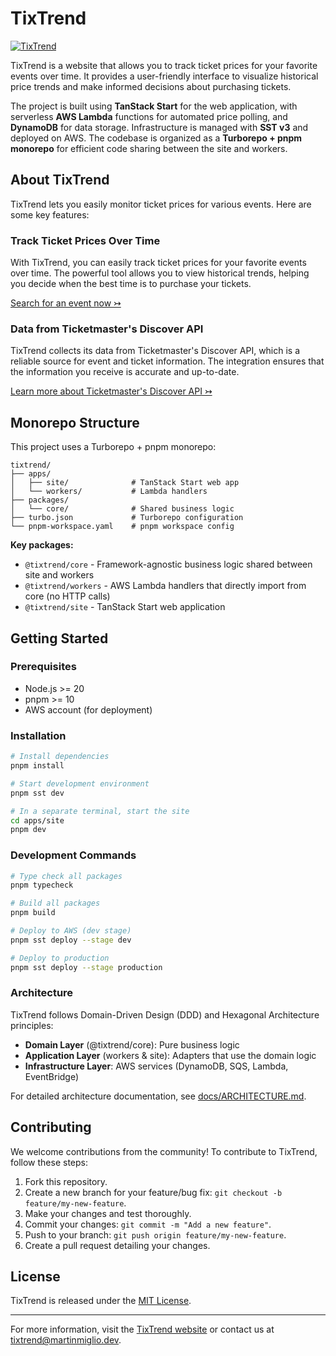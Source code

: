 # TixTrend

[![TixTrend](https://tixtrend.martinmiglio.dev/og)](https://tixtrend.martinmiglio.dev/)

TixTrend is a website that allows you to track ticket prices for your favorite events over time. It provides a user-friendly interface to visualize historical price trends and make informed decisions about purchasing tickets.

The project is built using **TanStack Start** for the web application, with serverless **AWS Lambda** functions for automated price polling, and **DynamoDB** for data storage. Infrastructure is managed with **SST v3** and deployed on AWS. The codebase is organized as a **Turborepo + pnpm monorepo** for efficient code sharing between the site and workers.

## About TixTrend

TixTrend lets you easily monitor ticket prices for various events. Here are some key features:

### Track Ticket Prices Over Time

With TixTrend, you can easily track ticket prices for your favorite events over time. The powerful tool allows you to view historical trends, helping you decide when the best time is to purchase your tickets.

[Search for an event now ↣](https://tixtrend.martinmiglio.dev/)

### Data from Ticketmaster's Discover API

TixTrend collects its data from Ticketmaster's Discover API, which is a reliable source for event and ticket information. The integration ensures that the information you receive is accurate and up-to-date.

[Learn more about Ticketmaster's Discover API ↣](https://developer.ticketmaster.com/explore/)

## Monorepo Structure

This project uses a Turborepo + pnpm monorepo:

```
tixtrend/
├── apps/
│   ├── site/              # TanStack Start web app
│   └── workers/           # Lambda handlers
├── packages/
│   └── core/              # Shared business logic
├── turbo.json             # Turborepo configuration
└── pnpm-workspace.yaml    # pnpm workspace config
```

**Key packages:**
- `@tixtrend/core` - Framework-agnostic business logic shared between site and workers
- `@tixtrend/workers` - AWS Lambda handlers that directly import from core (no HTTP calls)
- `@tixtrend/site` - TanStack Start web application

## Getting Started

### Prerequisites

- Node.js >= 20
- pnpm >= 10
- AWS account (for deployment)

### Installation

```bash
# Install dependencies
pnpm install

# Start development environment
pnpm sst dev

# In a separate terminal, start the site
cd apps/site
pnpm dev
```

### Development Commands

```bash
# Type check all packages
pnpm typecheck

# Build all packages
pnpm build

# Deploy to AWS (dev stage)
pnpm sst deploy --stage dev

# Deploy to production
pnpm sst deploy --stage production
```

### Architecture

TixTrend follows Domain-Driven Design (DDD) and Hexagonal Architecture principles:
- **Domain Layer** (@tixtrend/core): Pure business logic
- **Application Layer** (workers & site): Adapters that use the domain logic
- **Infrastructure Layer**: AWS services (DynamoDB, SQS, Lambda, EventBridge)

For detailed architecture documentation, see [docs/ARCHITECTURE.md](docs/ARCHITECTURE.md).

## Contributing

We welcome contributions from the community! To contribute to TixTrend, follow these steps:

1. Fork this repository.
2. Create a new branch for your feature/bug fix: `git checkout -b feature/my-new-feature`.
3. Make your changes and test thoroughly.
4. Commit your changes: `git commit -m "Add a new feature"`.
5. Push to your branch: `git push origin feature/my-new-feature`.
6. Create a pull request detailing your changes.

## License

TixTrend is released under the [MIT License](LICENSE).

---

For more information, visit the [TixTrend website](https://tixtrend.martinmiglio.dev/) or contact us at <tixtrend@martinmiglio.dev>.
